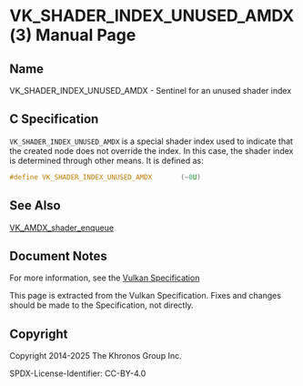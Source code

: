 # VK\_SHADER\_INDEX\_UNUSED\_AMDX(3) Manual Page

## Name

VK\_SHADER\_INDEX\_UNUSED\_AMDX - Sentinel for an unused shader index



## [](#_c_specification)C Specification

`VK_SHADER_INDEX_UNUSED_AMDX` is a special shader index used to indicate that the created node does not override the index. In this case, the shader index is determined through other means. It is defined as:

```c++
#define VK_SHADER_INDEX_UNUSED_AMDX       (~0U)
```

## [](#_see_also)See Also

[VK\_AMDX\_shader\_enqueue](https://registry.khronos.org/vulkan/specs/latest/man/html/VK_AMDX_shader_enqueue.html)

## [](#_document_notes)Document Notes

For more information, see the [Vulkan Specification](https://registry.khronos.org/vulkan/specs/latest/html/vkspec.html#VK_SHADER_INDEX_UNUSED_AMDX)

This page is extracted from the Vulkan Specification. Fixes and changes should be made to the Specification, not directly.

## [](#_copyright)Copyright

Copyright 2014-2025 The Khronos Group Inc.

SPDX-License-Identifier: CC-BY-4.0